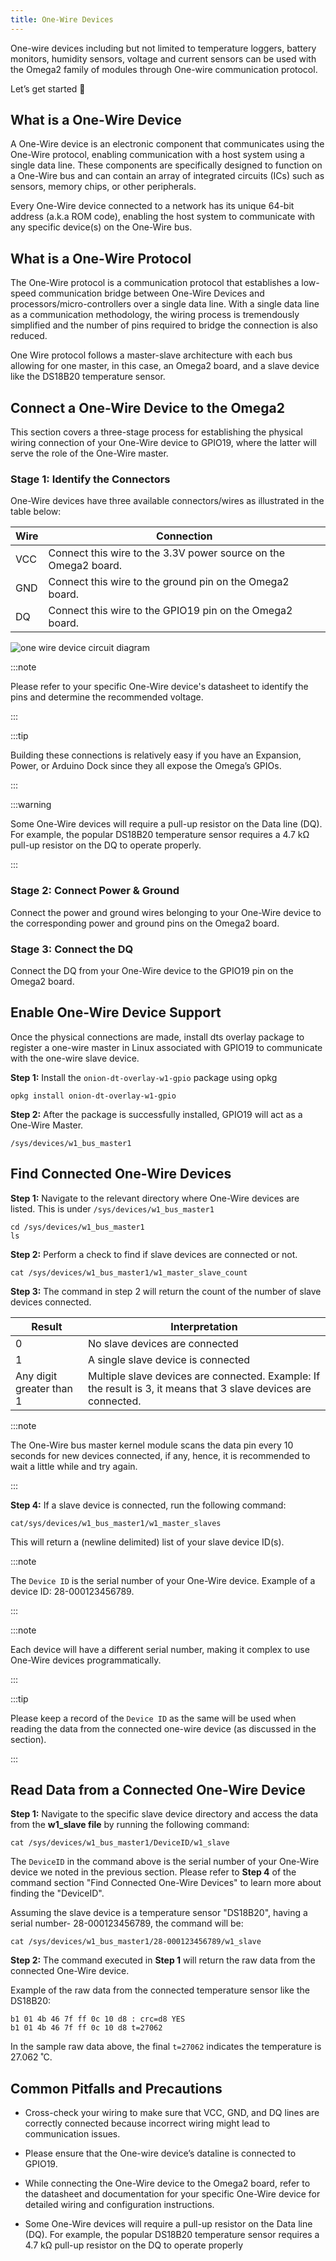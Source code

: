 ```yaml
---
title: One-Wire Devices
---
```


One-wire devices including but not limited to temperature loggers, battery monitors, humidity sensors, voltage and current sensors can be used with the Omega2 family of modules through One-wire communication protocol.

Let’s get started 🚀

## What is a One-Wire Device

A One-Wire device is an electronic component that communicates using the One-Wire protocol, enabling communication with a host system using a single data line. These components are specifically designed to function on a One-Wire bus and can contain an array of integrated circuits (ICs) such as sensors, memory chips, or other peripherals.

Every One-Wire device connected to a network has its unique 64-bit address (a.k.a ROM code), enabling the host system to communicate with any specific device(s) on the One-Wire bus.

## What is a One-Wire Protocol

The One-Wire protocol is a communication protocol that establishes a low-speed communication bridge between One-Wire Devices and processors/micro-controllers over a single data line. With a single data line as a communication methodology, the wiring process is tremendously simplified and the number of pins required to bridge the connection is also reduced. 

One Wire protocol follows a master-slave architecture with each bus allowing for one master, in this case, an Omega2 board, and a slave device like the DS18B20 temperature sensor.

## Connect a One-Wire Device to the Omega2

This section covers a three-stage process for establishing the physical wiring connection of your One-Wire device to GPIO19, where the latter will serve the role of the One-Wire master.

### Stage 1: Identify the Connectors

One-Wire devices have three available connectors/wires as illustrated in the table below: 

| Wire            | Connection                                                      |
|-----------------|-----------------------------------------------------------------|
| VCC             | Connect this wire to the 3.3V power source on the Omega2 board. |  
| GND             | Connect this wire to the ground pin on the Omega2 board.        |  
| DQ              | Connect this wire to the GPIO19 pin on the Omega2 board.        | 

![one wire device circuit diagram](../static/img/one-wire-device-circuit-diagram-1.png)

:::note

Please refer to your specific One-Wire device's datasheet to identify the pins and determine the recommended voltage. 

:::

:::tip

Building these connections is relatively easy if you have an Expansion, Power, or Arduino Dock since they all expose the Omega’s GPIOs. 

:::

:::warning

Some One-Wire devices will require a pull-up resistor on the Data line (DQ). For example, the popular DS18B20 temperature sensor requires a 4.7 kΩ pull-up resistor on the DQ to operate properly.

:::


### Stage 2: Connect Power & Ground

Connect the power and ground wires belonging to your One-Wire device to the corresponding power and ground pins on the Omega2 board. 

### Stage 3: Connect the DQ

Connect the DQ from your One-Wire device to the GPIO19 pin on the Omega2 board. 

## Enable One-Wire Device Support


Once the physical connections are made, install dts overlay package to register a one-wire master in Linux associated with GPIO19 to communicate with the one-wire slave device.  

**Step 1:**  Install the `onion-dt-overlay-w1-gpio` package using opkg

```
opkg install onion-dt-overlay-w1-gpio
```
**Step 2:** After the package is successfully installed, GPIO19 will act as a One-Wire Master. 

```
/sys/devices/w1_bus_master1
```
## Find Connected One-Wire Devices

**Step 1:** Navigate to the relevant directory where One-Wire devices are listed. This is under `/sys/devices/w1_bus_master1`


```
cd /sys/devices/w1_bus_master1
ls
```

**Step 2:** Perform a check to find if slave devices are connected or not. 

```
cat /sys/devices/w1_bus_master1/w1_master_slave_count
```

**Step 3:** The command in step 2 will return the count of the number of slave devices connected. 

| Result                   | Interpretation                                    |
|--------------------------|---------------------------------------------------|
| 0                        | No slave devices are connected                    |
| 1                        | A single slave device is connected                  |
| Any digit greater than 1 | Multiple slave devices are connected. Example: If the result is 3, it means that 3 slave devices are connected. |

:::note

The One-Wire bus master kernel module scans the data pin every 10 seconds for new devices connected, if any, hence, it is recommended to wait a little while and try again. 

:::

**Step 4:** If a slave device is connected, run the following command: 

```
cat/sys/devices/w1_bus_master1/w1_master_slaves
```

This will return a (newline delimited) list of your slave device ID(s). 

:::note

The `Device ID` is the serial number of your One-Wire device. Example of a device ID: 28-000123456789. 

:::

:::note

Each device will have a different serial number, making it complex to use One-Wire devices programmatically. 

:::

:::tip

Please keep a record of the `Device ID` as the same will be used when reading the data from the connected one-wire device (as discussed in the section).

:::

## Read Data from a Connected One-Wire Device

**Step 1:** Navigate to the specific slave device directory and access the data from the __w1_slave file__ by running the following command: 

```
cat /sys/devices/w1_bus_master1/DeviceID/w1_slave
```

The `DeviceID` in the command above is the serial number of your One-Wire device we noted in the previous section. Please refer to **Step 4** of the command section "Find Connected One-Wire Devices" to learn more about finding the "DeviceID". 

Assuming the slave device is a temperature sensor "DS18B20", having a serial number- 28-000123456789, the command will be: 

```
cat /sys/devices/w1_bus_master1/28-000123456789/w1_slave
```

**Step 2:** The command executed in **Step 1** will return the raw data from the connected One-Wire device. 

Example of the raw data from the connected temperature sensor like the DS18B20: 

```
b1 01 4b 46 7f ff 0c 10 d8 : crc=d8 YES
b1 01 4b 46 7f ff 0c 10 d8 t=27062
```

In the sample raw data above, the final `t=27062` indicates the temperature is 27.062 ˚C.

## Common Pitfalls and Precautions

- Cross-check your wiring to make sure that VCC, GND, and DQ lines are correctly connected because incorrect wiring might lead to communication issues.  

- Please ensure that the One-wire device’s dataline is connected to GPIO19. 

- While connecting the One-Wire device to the Omega2 board, refer to the datasheet and documentation for your specific One-Wire device for detailed wiring and configuration instructions.

- Some One-Wire devices will require a pull-up resistor on the Data line (DQ). For example, the popular DS18B20 temperature sensor requires a 4.7 kΩ pull-up resistor on the DQ to operate properly
